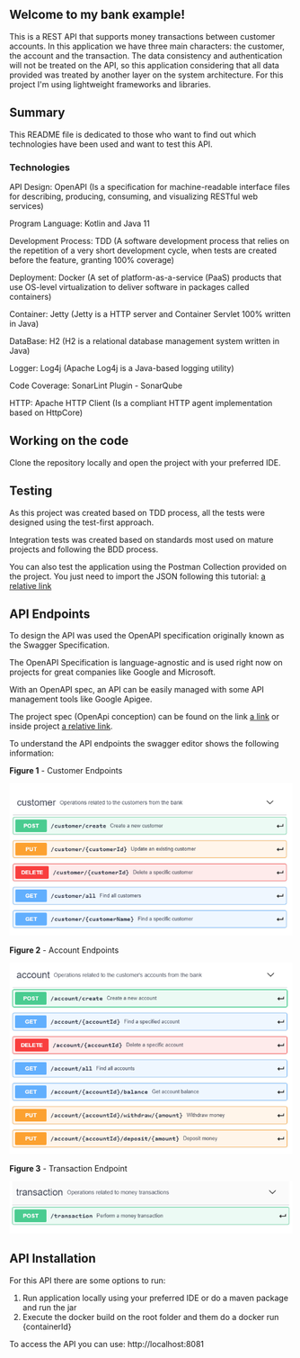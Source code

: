 
## Welcome to my bank example!

This is a REST API that supports money transactions between customer accounts.
In this application we have three main characters: the customer, the account and the transaction.
The data consistency and authentication will not be treated on the API, so this application 
considering that all data provided was treated by another layer on the system architecture.
For this project I'm using lightweight frameworks and libraries.


## Summary

This README file is dedicated to those who want to find out which technologies
have been used and want to test this API.


### Technologies

API Design: OpenAPI (Is a specification for machine-readable interface files for describing, 
producing, consuming, and visualizing RESTful web services)

Program Language: Kotlin and Java 11

Development Process: TDD (A software development process that relies on the repetition 
of a very short development cycle, when tests are created before the feature, granting 100% coverage)

Deployment: Docker (A set of platform-as-a-service (PaaS) products that use OS-level 
virtualization to deliver software in packages called containers)

Container: Jetty (Jetty is a HTTP server and Container Servlet 100% written in Java)

DataBase: H2 (H2 is a relational database management system written in Java)

Logger: Log4j (Apache Log4j is a Java-based logging utility)

Code Coverage: SonarLint Plugin - SonarQube

HTTP: Apache HTTP Client (Is a compliant HTTP agent implementation based on HttpCore)


 
## Working on the code

Clone the repository locally and open the project with your preferred IDE.


## Testing

As this project was created based on TDD process, all the tests were designed using the test-first approach. 

Integration tests was created based on standards most used on mature projects and following the BDD process.

You can also test the application using the Postman Collection provided on the project. You just need to 
import the JSON following this tutorial: [a relative link](./Postman.md)


## API Endpoints

To design the API was used the OpenAPI specification originally known as the Swagger Specification.

The OpenAPI Specification is language-agnostic and is used right now on projects for great companies like Google and Microsoft. 

With an OpenAPI spec, an API can be easily managed with some API management tools like Google Apigee.

The project spec (OpenApi conception) can be found on the link [a link](https://app.swaggerhub.com/apis/eudoug/DougMoneyTransfer/1.0.0) or inside project [a relative link](OpenAPI.yaml). 

To understand the API endpoints the swagger editor shows the following information: 

**Figure 1** - Customer Endpoints

![](./document/image%201.png)


**Figure 2** - Account Endpoints

![](./document/image%202.png)


**Figure 3** - Transaction Endpoint

![](./document/image%203.png)



## API Installation

For this API there are some options to run:

1. Run application locally using your preferred IDE or do a maven package and run the jar
2. Execute the docker build on the root folder and them do a docker run {containerId}

To access the API you can use: http://localhost:8081
